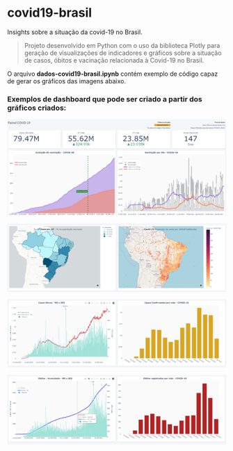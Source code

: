 # covid19-brasil
Insights sobre a situação da covid-19 no Brasil.

> Projeto desenvolvido em Python com o uso da biblioteca Plotly para geração de visualizações de indicadores e gráficos sobre a situação de casos, óbitos e vacinação relacionada à Covid-19 no Brasil.

O arquivo **dados-covid19-brasil.ipynb** contém exemplo de código capaz de gerar os gráficos das imagens abaixo.

### Exemplos de dashboard que pode ser criado a partir dos gráficos criados:

![Alt text](images/painel01.png "dashboard")

![Alt text](images/painel02.png "dashboard")

![Alt text](images/painel03.png "dashboard")

![Alt text](images/painel04.png "dashboard")
